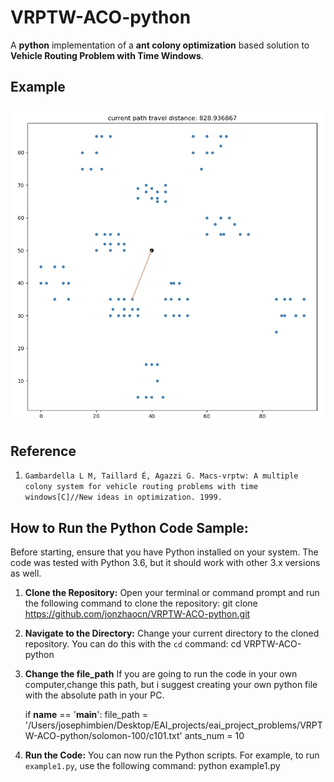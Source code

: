 # VRPTW-ACO-python
A **python** implementation of a **ant colony optimization** based solution to **Vehicle Routing Problem with Time Windows**.


## Example

<p align="center">
	<img src="/VRPTW-ACO-python/image/c101-example.gif">
</p>

## Reference
1. `Gambardella L M, Taillard É, Agazzi G. Macs-vrptw: A multiple colony system for vehicle routing problems with time windows[C]//New ideas in optimization. 1999.`

## How to Run the Python Code Sample:

Before starting, ensure that you have Python installed on your system. The code was tested with Python 3.6, but it should work with other 3.x versions as well.

1) **Clone the Repository:** Open your terminal or command prompt and run the following command to clone the repository:
git clone https://github.com/jonzhaocn/VRPTW-ACO-python.git

2) **Navigate to the Directory:** Change your current directory to the cloned repository. You can do this with the `cd` command:
cd VRPTW-ACO-python

3) **Change the file_path** If you are going to run the code in your own computer,change this path, but i suggest creating your own python file with the absolute path in your PC.

   if __name__ == '__main__':
    file_path = '/Users/josephimbien/Desktop/EAI_projects/eai_project_problems/VRPTW-ACO-python/solomon-100/c101.txt'
    ants_num = 10

4) **Run the Code:** You can now run the Python scripts. For example, to run `example1.py`, use the following command:
python example1.py




